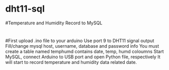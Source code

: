 # dht11-sql
#Temperature and Humidity Record to MySQL
#
#First upload .ino file to your arduino
Use port 9 to DHT11 signal output
Fill/change mysql host, username, database and password info
You must create a table named temphumd contains date, temp, humd coloumns
Start MySQL, connect Arduino to USB port and open Python file, respectively
It will start to record temperature and humidity data related date.

